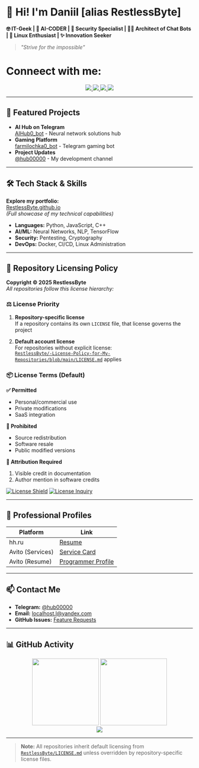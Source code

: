 # 👋 Hi! I'm Daniil [alias RestlessByte]

**🤓 IT-Geek | 🧠 AI-CODER | 🔐 Security Specialist | 👷‍♂️ Architect of Chat Bots | 🐧 Linux Enthusiast | ✨ Innovation Seeker**

> *"Strive for the impossible"*

# Conneect with me:
 <p align="center">
  <a href="https://twitter.com/RestlessByte">
    <img src="https://img.shields.io/badge/Twitter-1DA1F2?style=for-the-badge&logo=twitter&logoColor=white" />
  </a>
  <a href="https://t.me/RestlessByte">
    <img src="https://img.shields.io/badge/Telegram-2CA5E0?style=for-the-badge&logo=telegram&logoColor=white" />
  </a>
  <a href="https://linkedin.com/in/RestlessByte">
    <img src="https://img.shields.io/badge/LinkedIn-0077B5?style=for-the-badge&logo=linkedin&logoColor=white" />
  </a>
  <a href="https://stackoverflow.com/users/RestlessByte">
    <img src="https://img.shields.io/badge/StackOverflow-F58025?style=for-the-badge&logo=stackoverflow&logoColor=white" />
  </a>
</p>

---

## 🔭 Featured Projects

- **AI Hub on Telegram**  
  [AIHub0_bot](https://t.me/AIHub0_bot) - Neural network solutions hub
- **Gaming Platform**  
  [farmilochka0_bot](https://t.me/farmilochka0_bot) - Telegram gaming bot
- **Project Updates**  
  [@hub00000](https://t.me/hub00000) - My development channel

---

## 🛠 Tech Stack & Skills

**Explore my portfolio:**  
[RestlessByte.github.io](https://RestlessByte.github.io)  
*(Full showcase of my technical capabilities)*

- **Languages:** Python, JavaScript, C++
- **AI/ML:** Neural Networks, NLP, TensorFlow
- **Security:** Pentesting, Cryptography
- **DevOps:** Docker, CI/CD, Linux Administration

---

## 📜 Repository Licensing Policy

**Copyright © 2025 RestlessByte**  
*All repositories follow this license hierarchy:*

### ⚖️ License Priority
1. **Repository-specific license**  
   If a repository contains its own `LICENSE` file, that license governs the project
   
2. **Default account license**  
   For repositories without explicit license:  
   [`RestlessByte/-License-Policy-for-My-Repositories/blob/main/LICENSE.md`](https://github.com/RestlessByte/-License-Policy-for-My-Repositories/blob/main/LICENSE.md) applies

### 📦 License Terms (Default)
**✅ Permitted**  
- Personal/commercial use
- Private modifications
- SaaS integration

**🚫 Prohibited**  
- Source redistribution
- Software resale
- Public modified versions

**📝 Attribution Required**  
1. Visible credit in documentation  
2. Author mention in software credits  

[![License Shield](https://img.shields.io/badge/License-Custom-important?style=flat-square&logo=law)](https://github.com/RestlessByte/RestlessByte/blob/main/LICENSE.md)
[![License Inquiry](https://img.shields.io/badge/Contact-Legal%20Query-blue?style=flat-square&logo=minutemailer)](mailto:localhost.l@yandex.com)

---

## 📄 Professional Profiles

| Platform        | Link                                                                 |
|-----------------|----------------------------------------------------------------------|
| hh.ru           | [Resume](https://hh.ru/resume/7aee394dff0e982c5b0039ed1f666a5a524544)|
| Avito (Services)| [Service Card](https://www.avito.ru/meleuz/predlozheniya_uslug/ustanovka_windows_linux_razrabtka_pod_klyuch_3565647194) |
| Avito (Resume)  | [Programmer Profile](https://www.avito.ru/meleuz/rezume/programmist_programmer_3981233373) |

---

## 📫 Contact Me

- **Telegram:** [@hub00000](https://t.me/hub00000)
- **Email:** [localhost.l@yandex.com](mailto:localhost.l@yandex.com)
- **GitHub Issues:** [Feature Requests](https://github.com/RestlessByte/RestlessByte/issues)

---

## 📊 GitHub Activity

<div align="center">
  <img height="180em" src="https://github-readme-stats.vercel.app/api?username=RestlessByte&show_icons=true&theme=vision-friendly-dark&hide_border=true&include_all_commits=true&count_private=true" />
  <img height="180em" src="https://github-readme-stats.vercel.app/api/top-langs/?username=RestlessByte&layout=compact&theme=vision-friendly-dark&hide_border=true&langs_count=6" />
</div>

<div align="center">
  <img src="https://github-readme-streak-stats.herokuapp.com/?user=RestlessByte&theme=vision-friendly-dark&hide_border=true" />
</div>

---

> **Note:** All repositories inherit default licensing from [`RestlessByte/LICENSE.md`](https://github.com/RestlessByte/-License-Policy-for-My-Repositories/blob/main/LICENSE.md) unless overridden by repository-specific license files.
